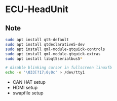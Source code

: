 # ECU-HeadUnit

## Note

```bash
sudo apt install qt5-default
sudo apt install qtdeclarative5-dev
sudo apt install qml-module-qtquick-controls
sudo apt install qml-module-qtquick-extras
sudo apt install libqt5serialbus5*

# disable blinking cursor in fullscreen linuxfb
echo -e '\033[?17;0;0c' > /dev/tty1
```

+ CAN HAT setup
+ HDMI setup
+ swapfile setup
